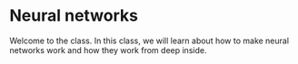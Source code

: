 # Neural networks

Welcome to the class. In this class, we will learn about how to make neural
networks work and how they work from deep inside.

```{tableofcontents}
```
